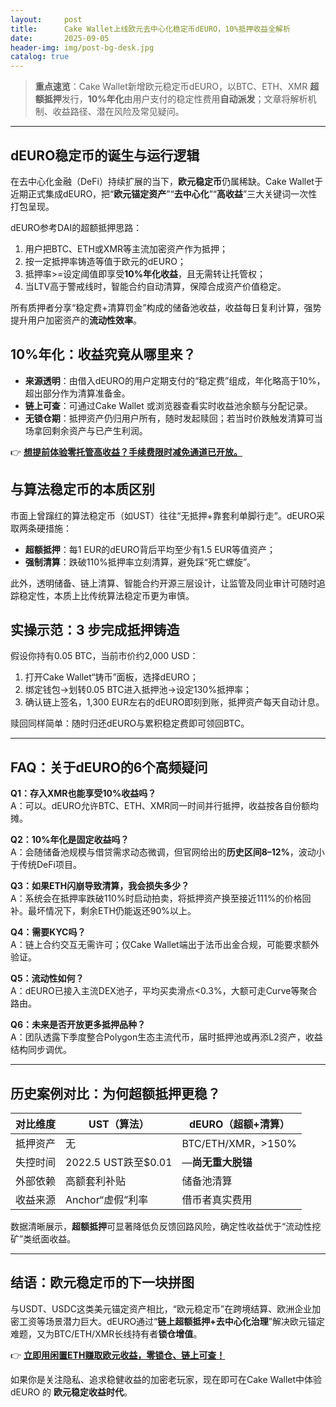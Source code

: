 ```yaml
---
layout:     post
title:      Cake Wallet上线欧元去中心化稳定币dEURO，10%抵押收益全解析
date:       2025-09-05
header-img: img/post-bg-desk.jpg
catalog: true
---
```


> **重点速览**：Cake Wallet新增欧元稳定币dEURO，以BTC、ETH、XMR **超额抵押**发行，**10%年化**由用户支付的稳定性费用**自动派发**；文章将解析机制、收益路径、潜在风险及常见疑问。

---

## dEURO稳定币的诞生与运行逻辑

在去中心化金融（DeFi）持续扩展的当下，**欧元稳定币**仍属稀缺。Cake Wallet于近期正式集成dEURO，把“**欧元锚定资产**”“**去中心化**”“**高收益**”三大关键词一次性打包呈现。

dEURO参考DAI的超额抵押思路：  
1. 用户把BTC、ETH或XMR等主流加密资产作为抵押；  
2. 按一定抵押率铸造等值于欧元的dEURO；  
3. 抵押率>=设定阈值即享受**10%年化收益**，且无需转让托管权；  
4. 当LTV高于警戒线时，智能合约自动清算，保障合成资产价值稳定。

所有质押者分享“稳定费+清算罚金”构成的储备池收益，收益每日复利计算，强势提升用户加密资产的**流动性效率**。

## 10%年化：收益究竟从哪里来？

- **来源透明**：由借入dEURO的用户定期支付的“稳定费”组成，年化略高于10%，超出部分作为清算准备金。  
- **链上可查**：可通过Cake Wallet 或浏览器查看实时收益池余额与分配记录。  
- **无锁仓期**：抵押资产仍归用户所有，随时发起赎回；若当时价跌触发清算可当场拿回剩余资产与已产生利润。

👉 **[想提前体验零托管高收益？手续费限时减免通道已开放。](https://okxdog.com/)**

## 与算法稳定币的本质区别

市面上曾蹿红的算法稳定币（如UST）往往“无抵押+靠套利单脚行走”。dEURO采取两条硬措施：  

- **超额抵押**：每1 EUR的dEURO背后平均至少有1.5 EUR等值资产；  
- **强制清算**：跌破110%抵押率立刻清算，避免踩“死亡螺旋”。

此外，透明储备、链上清算、智能合约开源三层设计，让监管及同业审计可随时追踪稳定性，本质上比传统算法稳定币更为审慎。

## 实操示范：3 步完成抵押铸造

假设你持有0.05 BTC，当前市价约2,000 USD：

1. 打开Cake Wallet“铸币”面板，选择dEURO；  
2. 绑定钱包→划转0.05 BTC进入抵押池→设定130%抵押率；  
3. 确认链上签名，1,300 EUR左右的dEURO即刻到账，抵押资产每天自动计息。

赎回同样简单：随时归还dEURO与累积稳定费即可领回BTC。

---

## FAQ：关于dEURO的6个高频疑问

**Q1：存入XMR也能享受10%收益吗？<br>**
A：可以。dEURO允许BTC、ETH、XMR同一时间并行抵押，收益按各自份额均摊。

**Q2：10%年化是固定收益吗？<br>**
A：会随储备池规模与借贷需求动态微调，但官网给出的**历史区间8–12%**，波动小于传统DeFi项目。

**Q3：如果ETH闪崩导致清算，我会损失多少？<br>**
A：系统会在抵押率跌破110%时启动拍卖，将抵押资产换至接近111%的价格回补。最坏情况下，剩余ETH仍能返还90%以上。

**Q4：需要KYC吗？<br>**
A：链上合约交互无需许可；仅Cake Wallet端出于法币出金合规，可能要求额外验证。

**Q5：流动性如何？<br>**
A：dEURO已接入主流DEX池子，平均买卖滑点<0.3%，大额可走Curve等聚合路由。

**Q6：未来是否开放更多抵押品种？<br>**
A：团队透露下季度整合Polygon生态主流代币，届时抵押池或再添L2资产，收益结构同步调优。

---

## 历史案例对比：为何超额抵押更稳？

| 对比维度 | UST（算法） | dEURO（超额+清算） |
| --- | --- | --- |
| 抵押资产 | 无 | BTC/ETH/XMR，>150% |
| 失控时间 | 2022.5 UST跌至$0.01 | —**尚无重大脱锚** |
| 外部依赖 | 高额套利补贴 | 储备池清算 |
| 收益来源 | Anchor“虚假”利率 | 借币者真实费用 |

数据清晰展示，**超额抵押**可显著降低负反馈回路风险，确定性收益优于“流动性挖矿”类纸面收益。

---

## 结语：欧元稳定币的下一块拼图

与USDT、USDC这类美元锚定资产相比，“欧元稳定币”在跨境结算、欧洲企业加密工资等场景潜力巨大。dEURO通过“**链上超额抵押+去中心化治理**”解决欧元锚定难题，又为BTC/ETH/XMR长线持有者**锁仓增值**。  

👉 **[立即用闲置ETH赚取欧元收益，零锁仓、链上可查！](https://okxdog.com/)**

如果你是关注隐私、追求稳健收益的加密老玩家，现在即可在Cake Wallet中体验 dEURO 的 **欧元稳定收益时代**。
